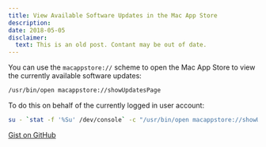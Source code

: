 ```yaml
---
title: View Available Software Updates in the Mac App Store
description:
date: 2018-05-05
disclaimer:
  text: This is an old post. Contant may be out of date.
---
```


You can use the `macappstore://` scheme to open the Mac App Store to view the currently available software updates:

```bash
/usr/bin/open macappstore://showUpdatesPage
```

To do this on behalf of the currently logged in user account:

```bash
su - `stat -f '%Su' /dev/console` -c "/usr/bin/open macappstore://showUpdatesPage"
```

[Gist on GitHub](https://gist.github.com/lucascantor/0e3bc44a0ec64b6edc96440fecf644c6)
